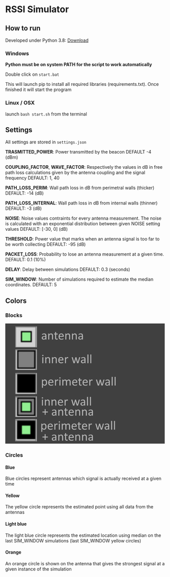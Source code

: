 # RSSI Simulator

## How to run

Developed under Python 3.8: [Download](https://www.python.org/downloads/)

### Windows

**Python must be on system PATH for the script to work automatically**

Double click on ```start.bat```

This will launch pip to install all required libraries (requirements.txt).
Once finished it will start the program 

### Linux / OSX

launch ```bash start.sh``` from the terminal

## Settings

All settings are stored in ```settings.json```

**TRASMITTED_POWER**: Power transmitted by the beacon
DEFAULT -4 (dBm)

**COUPLING_FACTOR**, **WAVE_FACTOR**: Respectively the values in dB in free path loss calculations given by the antenna coupling and the signal frequency
DEFAULT: 1, 40

**PATH_LOSS_PERIM**: Wall path loss in dB from perimetral walls (thicker)
DEFAULT: -14 (dB)

**PATH_LOSS_INTERNAL**: Wall path loss in dB from internal walls (thinner)
DEFAULT: -3 (dB)

**NOISE**: Noise values contraints for every antenna measurement. The noise is calculated with an exponential distribution between given NOISE setting values
DEFAULT: [-30, 0] (dB)

**THRESHOLD**: Power value that marks when an antenna signal is too far to be worth collecting
DEFAULT: -95 (dB)

**PACKET_LOSS**: Probability to lose an antenna measurement at a given time.
DEFAULT: 0.1 (10%)

**DELAY**: Delay between simulations
DEFAULT: 0.3 (seconds)

**SIM_WINDOW**: Number of simulations required to estimate the median coordinates.
DEFAULT: 5

## Colors

### Blocks

![block-legend](legend.png)

### Circles

#### Blue

Blue circles represent antennas which signal is actually received at a given time

#### Yellow

The yellow circle represents the estimated point using all data from the antennas

#### Light blue

The light blue circle represents the estimated location using median on the last SIM_WINDOW simulations (last SIM_WINDOW yellow circles)

#### Orange

An orange circle is shown on the antenna that gives the strongest signal at a given instance of the simulation
